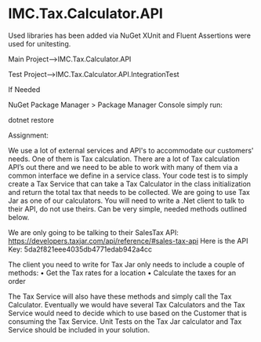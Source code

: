# IMC.Tax.Calculator.API
Used libraries has been added via NuGet
XUnit and Fluent Assertions were used for unitesting.

Main Project-->IMC.Tax.Calculator.API

Test Project-->IMC.Tax.Calculator.API.IntegrationTest

If Needed

  NuGet Package Manager > Package Manager Console simply run:

  dotnet restore



Assignment:

We use a lot of external services and API's to accommodate our customers' needs.  One of them is Tax calculation.  There are a lot of Tax calculation API’s out there and we need to be able to work with many of them via a common interface we define in a service class.
Your code test is to simply create a Tax Service that can take a Tax Calculator in the class initialization and return the total tax that needs to be collected.
We are going to use Tax Jar as one of our calculators.  You will need to write a .Net client to talk to their API, do not use theirs.  Can be very simple, needed methods outlined below.

We are only going to be talking to their SalesTax API:
https://developers.taxjar.com/api/reference/#sales-tax-api
Here is the API Key:
5da2f821eee4035db4771edab942a4cc

The client you need to write for Tax Jar only needs to include a couple of methods:
•	Get the Tax rates for a location
•	Calculate the taxes for an order

The Tax Service will also have these methods and simply call the Tax Calculator.  Eventually we would have several Tax Calculators and the Tax Service would need to decide which to use based on the Customer that is consuming the Tax Service. 
Unit Tests on the Tax Jar calculator and Tax Service should be included in your solution.
